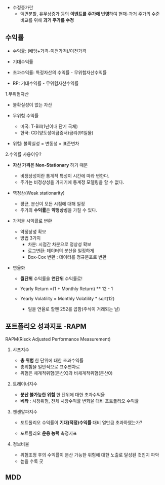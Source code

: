 - 수정종가란
  - 액면분할, 유무상증가 등의 **이벤트를** **주가에 반영**하여 현재-과거 주가의 수준 비교를 위해 **과거 주가를 수정**

## 수익률

- 수익률: (배당+가격-이전가격)/이전가격

- 기대수익률
- 초과수익률: 특정자산의 수익률 - 무위험자산수익률
- RP: 기대수익률 - 무위험자산수익률

1.무위험자산

- 불확실성이 없는 자산
- 무위험 수익률
  - 미국: T-Bill(1년이내 단기 국체)
  - 한국: CD(양도성예금증서)금리(91일물)

- 위험: 불확실성 = 변동성 = 표준변차

2.수익률 사용이유?

- **자산 가격은** **Non-Stationary** 하기 때문
  - 비정상성이란 통계적 특성이 시간에 따라 변한다.
  - 주가는 비정상성을 가지기에 통계정 모델링을 할 수 없다.
- 역정상(Weak stationarity)
  - 평균, 분산이 모든 시점에 대해 일정
  - 주가의 **수익률**은 **약정상성**을 가질 수 있다. 

- 가격을 시익률로 변환

  - 약정상성 확보
  - 방법 3가지
    - 차분: 시점간 차분으로 정상성 확보
    - 로그변환: 데이터의 분산을 일정하게
    - Box-Cox 변환 : 데이터를 정규분포로 변환

- 연율화

  - **월단위** 수익률을 **연단위** 수익률로!
  - Yearly Return =(1 + Monthly Return) ** 12 - 1

  - Yearly Volatility = Monthly Volatility * sqrt(12)
    - 일을 연율로 할땐 252를 곱함(주식이 거래되는 날)

## 포트폴리오 성과지표 -RAPM

RAPM(Risck Adjusted Performance Measurement)

1. 샤프지수

   - **총 위험** 한 단위에 대한 초과수익률
   - 총위험을 일반적으로 표주편차로
   - 위험은 체계적위험(분산X)과 비체계적위험(분산0)

2. 트레이너지수

   - **분산 불가능한 위험** 한 단위에 대한 초과수익율
   - **베타** : 시장위험, 전체 시장수익률 변화율 대비 포트폴리오 수익률

3. 젠센알파지수

   - 포트폴리오 수익률이 **기대(적정)수익률** 대비 얼만큼 초과하였는가?

   - 포트폴리오 **운용 능력** 측정지표

4. 정보비율

   - 위험조정 후의 수익률이 분산 가능한 위험에 대한 노출로 달성된 것인지 파악
   - 높을 수록 굿

## MDD

